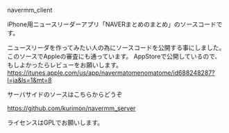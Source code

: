 navermm_client

iPhone用ニュースリーダーアプリ「NAVERまとめのまとめ」のソースコードです。

ニュースリーダを作ってみたい人の為にソースコードを公開する事にしました。
このソースでAppleの審査にも通っています。
AppStoreで公開しているので、もしよかったらレビューをお願いします。
https://itunes.apple.com/us/app/navermatomenomatome/id688248287?l=ja&ls=1&mt=8

サーバサイドのソースはこちらからどうぞ　

https://github.com/kurimon/navermm_server

ライセンスはGPLでお願いします。
